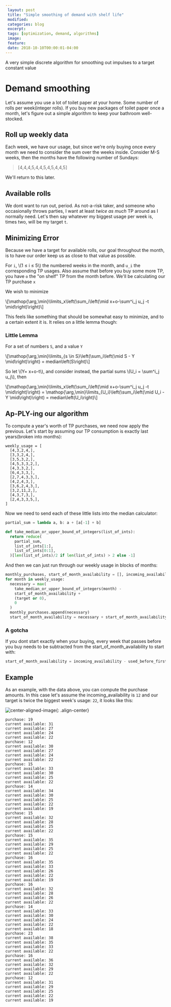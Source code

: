 ```yaml
---
 layout: post
 title: "Simple smoothing of demand with shelf life"
 modified:
 categories: blog
 excerpt:
 tags: [optimization, demand, algorithms]
 image:
 feature:
 date: 2018-10-10T00:00:01-04:00
---
```


A very simple discrete algorithm for smoothing out impulses to a target constant value

<!-- ^Spoiler Text^ -->

# Demand smoothing

Let's assume you use a lot of toilet paper at your home. Some number of rolls per week(integer rolls). If you buy new packages of toilet paper once a month, let's figure out a simple algorithm to keep your bathroom well-stocked.

## Roll up weekly data

Each week, we have our usage, but since we're only buying once every month we need to consider the sum over the weeks inside. Consider M-S weeks, then the months have the following number of Sundays:

> [4,4,4,5,4,4,5,4,5,4,4,5]

We'll return to this later.

## Available rolls

We dont want to run out, period. As not-a-risk taker, and someone who occasionally throws parties, I want at least _twice as much_ TP around as I normally need. Let's then say whatever my biggest usage per week is, times two, will be my target `t`.

## Minimizing Error

Because we have a target for available rolls, our goal throughout the month, is to have our order keep us as close to that value as possible.

For `i`, \\(1 ≤ i ≤ 5\\) the numbered weeks in the month, and `u_i` the corresponding TP usages. Also assume that before you buy some more TP, you have `o` the "on shelf" TP from the month before. We'll be calculating our TP purchase `x`

We wish to minimize

\\[\mathop{\arg\,\min}\limits_x\left(\sum_i\left(\mid x+o-\sum^i_j u_j -t \mid\right)\right)\\]

This feels like something that should be somewhat easy to minimize, and to a certain extent it is. It relies on a little lemma though:

### Little Lemma

For a set of numbers `S`, and a value `Y`

\\[\mathop{\arg\,\min}\limits_{s \in S}\left(\sum_i\left(\mid S - Y \mid\right)\right) = median\left(S\right)\\]

So let \\(Y= x+o-t\\), and consider instead, the partial sums \\(U_i = \sum^i_j u_j\\), then

\\[\mathop{\arg\,\min}\limits_x\left(\sum_i\left(\mid x+o-\sum^i_j u_j -t \mid\right)\right) = \mathop{\arg\,\min}\limits_{U_i}\left(\sum_i\left(\mid U_i - Y \mid\right)\right) = median\left(U_i\right)\\]

## Ap-PLY-ing our algorithm

To compute a year's worth of TP purchases, we need now apply the previous. Let's start by assuming our TP consumption is exactly last years(broken into months):

```
weekly_usage = [
  [4,3,2,4,],
  [3,3,2,4,],
  [3,5,3,2,],
  [4,5,3,3,2,],
  [4,3,3,2,],
  [6,4,3,3,],
  [2,7,4,3,3,],
  [4,2,4,3,],
  [3,6,2,4,3,],
  [3,2,11,2,],
  [4,3,7,3,],
  [2,4,3,3,5,],
]
```

Now we need to send each of these little lists into the median calculator:

```python
partial_sum = lambda a, b: a + [a[-1] + b]

def take_median_or_upper_bound_of_integers(list_of_ints):
  return reduce(
    partial_sum,
    list_of_ints[1:],
    list_of_ints[0:1],
  )[len(list_of_ints)/2 if len(list_of_ints) > 2 else -1]
```

And then we can just run through our weekly usage in blocks of months:

```python
monthly_purchases, start_of_month_availability = [], incoming_availability
for month in weekly_usage:
  necessary = max(
    take_median_or_upper_bound_of_integers(month) -
    start_of_month_availability +
    (target or 0),
    0
  )
  monthly_purchases.append(necessary)
  start_of_month_availability = necessary + start_of_month_availability - sum(month)
```

### A gotcha

If you dont start exactly when your buying, every week that passes before you buy needs to be subtracted from the start_of_month_availability to start with:

```python
start_of_month_availability = incoming_availability - used_before_first_order
```

## Example

As an example, with the data above, you can compute the purchase amounts. In this case let's assume the incoming_availability is `12` and our target is twice the biggest week's usage: `22`, it looks like this:

![center-aligned-image](demand_graph.png){: .align-center}

```
purchase: 19
current available: 31
current available: 27
current available: 24
current available: 22
purchase: 12
current available: 30
current available: 27
current available: 24
current available: 22
purchase: 15
current available: 33
current available: 30
current available: 25
current available: 22
purchase: 14
current available: 34
current available: 30
current available: 25
current available: 22
current available: 19
purchase: 15
current available: 32
current available: 28
current available: 25
current available: 22
purchase: 15
current available: 35
current available: 29
current available: 25
current available: 22
purchase: 16
current available: 35
current available: 33
current available: 26
current available: 22
current available: 19
purchase: 16
current available: 32
current available: 28
current available: 26
current available: 22
purchase: 14
current available: 33
current available: 30
current available: 24
current available: 22
current available: 18
purchase: 23
current available: 38
current available: 35
current available: 33
current available: 22
purchase: 16
current available: 36
current available: 32
current available: 29
current available: 22
purchase: 12
current available: 31
current available: 29
current available: 25
current available: 22
current available: 19
```
